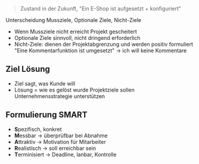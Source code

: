 > Zustand in der Zukunft, "Ein E-Shop ist aufgesetzt + konfiguriert"

Unterscheidung Mussziele, Optionale Ziele, Nicht-Ziele
-  Wenn Mussziele nicht erreicht Projekt gescheitert
- Optionale Ziele
	sinnvoll, nicht dringend erforderlich
- Nicht-Ziele: dienen der Projektabgrenzung und werden positiv formuliert 
	"Eine Kommentarfunktion ist umgesetzt" -> ich will keine Kommentare

## Ziel Lösung
- Ziel sagt, was Kunde will
- Lösung = wie es gelöst wurde
Projektziele sollen Unternehmensstrategie unterstützen

## Formulierung SMART
- **S**pezifisch, konkret
- **M**essbar -> überprüfbar bei Abnahme
- **A**ttraktiv -> Motivation für Mitarbeiter
- **R**ealistisch -> soll erreichbar sein
- **T**erminisiert -> Deadline, lanbar, Kontrolle